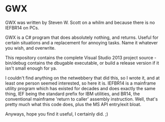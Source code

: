 # GWX

GWX was written by Steven W. Scott on a whilm and because there is no IEFBR14 on PCs.

GWX is a C# program that does absolutely nothing, and returns. Useful for certain situations and a replacement for annoying tasks. Name it whatever you wish, and overwrite.

This repository contains the complete Visual Studio 2013 project source - bin/debug contains the dbugable executable, or build a release version if it isn't small enough for ya.

I couldn't find anything on the netwebbery that did this, so I wrote it, and at least one person seemed interested, so here it is. IEFBR14 is a mainframe utility program which has existed for decades and does exactly the same thing, IEF being the standard prefix for IBM utilities, and BR14, the conventional mainframe 'return to caller' assembly instruction. Well, that's pretty much what this code does, plus the MS API entry/exit bloat.  

Anyways, hope you find it useful, I certainly did. ;)

